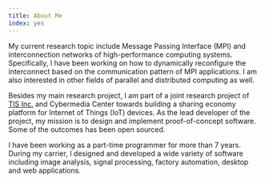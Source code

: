 ```yaml
---
title: About Me
index: yes
---
```


My current research topic include Message Passing Interface (MPI) and
interconnection networks of high-performance computing systems. Specifically,
I have been working on how to dynamically reconfigure the interconnect based
on the communication pattern of MPI applications. I am also interested in
other fields of parallel and distributed computing as well.

Besides my main research project, I am part of a joint research project of
[TIS Inc.](https://www.tis.co.jp/) and Cybermedia Center towards building a
sharing economy platform for Internet of Things (IoT) devices. As the lead
developer of the project, my mission is to design and implement
proof-of-concept software. Some of the outcomes has been open sourced.

I have been working as a part-time programmer for more than 7 years.
During my carrier, I designed and developed a wide variety of software
including image analysis, signal processing, factory automation, desktop and
web applications.
